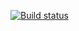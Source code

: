 [![Build status](https://ci.appveyor.com/api/projects/status/x7v2l34t845dqags/branch/master?svg=true)](https://ci.appveyor.com/project/dearKadriya/unit-test-2/branch/master)
